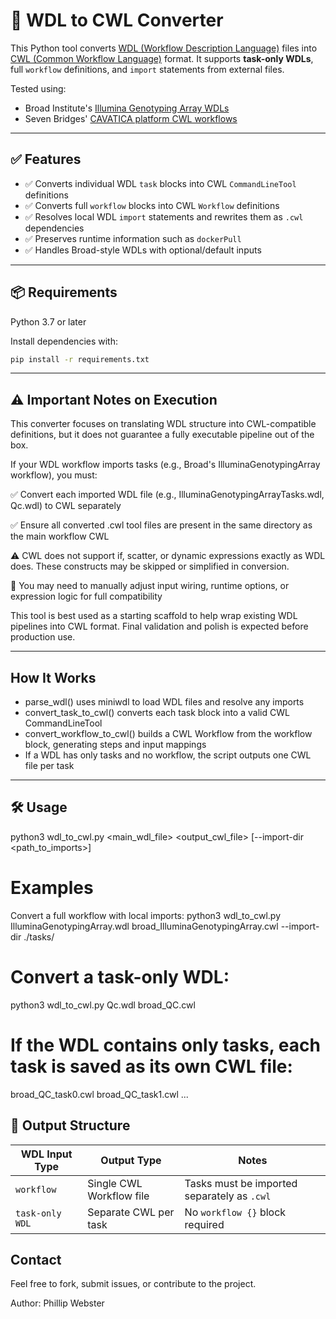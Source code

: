 # 🔄 WDL to CWL Converter

This Python tool converts [WDL (Workflow Description Language)](https://openwdl.org/) files into [CWL (Common Workflow Language)](https://www.commonwl.org/) format. It supports **task-only WDLs**, full `workflow` definitions, and `import` statements from external files.

Tested using:
- Broad Institute's [Illumina Genotyping Array WDLs](https://github.com/broadinstitute/warp/tree/develop/pipelines/broad/genotyping/illumina)
- Seven Bridges' [CAVATICA platform CWL workflows](https://cavatica.sbgenomics.com/)

---

## ✅ Features

- ✅ Converts individual WDL `task` blocks into CWL `CommandLineTool` definitions
- ✅ Converts full `workflow` blocks into CWL `Workflow` definitions
- ✅ Resolves local WDL `import` statements and rewrites them as `.cwl` dependencies
- ✅ Preserves runtime information such as `dockerPull`
- ✅ Handles Broad-style WDLs with optional/default inputs

---

## 📦 Requirements

Python 3.7 or later

Install dependencies with:

```bash
pip install -r requirements.txt
```
---
## ⚠️ Important Notes on Execution
This converter focuses on translating WDL structure into CWL-compatible definitions, but it does not guarantee a fully executable pipeline out of the box.

If your WDL workflow imports tasks (e.g., Broad's IlluminaGenotypingArray workflow), you must:

✅ Convert each imported WDL file (e.g., IlluminaGenotypingArrayTasks.wdl, Qc.wdl) to CWL separately

✅ Ensure all converted .cwl tool files are present in the same directory as the main workflow CWL

⚠️ CWL does not support if, scatter, or dynamic expressions exactly as WDL does. These constructs may be skipped or simplified in conversion.

🔧 You may need to manually adjust input wiring, runtime options, or expression logic for full compatibility

This tool is best used as a starting scaffold to help wrap existing WDL pipelines into CWL format. Final validation and polish is expected before production use.

---

## How It Works
- parse_wdl() uses miniwdl to load WDL files and resolve any imports
- convert_task_to_cwl() converts each task block into a valid CWL CommandLineTool
- convert_workflow_to_cwl() builds a CWL Workflow from the workflow block, generating steps and input mappings
- If a WDL has only tasks and no workflow, the script outputs one CWL file per task

---

## 🛠️ Usage
python3 wdl_to_cwl.py <main_wdl_file> <output_cwl_file> [--import-dir <path_to_imports>]

# Examples
Convert a full workflow with local imports:
python3 wdl_to_cwl.py IlluminaGenotypingArray.wdl broad_IlluminaGenotypingArray.cwl --import-dir ./tasks/

# Convert a task-only WDL:
python3 wdl_to_cwl.py Qc.wdl broad_QC.cwl

# If the WDL contains only tasks, each task is saved as its own CWL file:
broad_QC_task0.cwl
broad_QC_task1.cwl
...

## 📁 Output Structure
| **WDL Input Type**     | **Output Type**           | **Notes**                                         |
|------------------------|---------------------------|--------------------------------------------------|
| `workflow`             | Single CWL Workflow file  | Tasks must be imported separately as `.cwl`      |
| `task-only WDL`        | Separate CWL per task     | No `workflow {}` block required                  |

## Contact
Feel free to fork, submit issues, or contribute to the project.

Author: Phillip Webster
